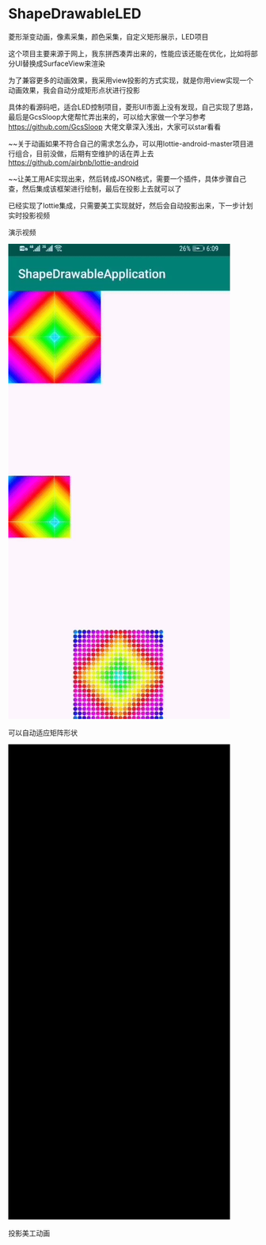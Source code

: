 # ShapeDrawableLED

菱形渐变动画，像素采集，颜色采集，自定义矩形展示，LED项目

这个项目主要来源于网上，我东拼西凑弄出来的，性能应该还能在优化，比如将部分UI替换成SurfaceView来渲染

为了兼容更多的动画效果，我采用view投影的方式实现，就是你用view实现一个动画效果，我会自动分成矩形点状进行投影

具体的看源码吧，适合LED控制项目，菱形UI市面上没有发现，自己实现了思路，最后是GcsSloop大佬帮忙弄出来的，可以给大家做一个学习参考
https://github.com/GcsSloop
大佬文章深入浅出，大家可以star看看


~~关于动画如果不符合自己的需求怎么办，可以用lottie-android-master项目进行组合，目前没做，后期有空维护的话在弄上去
https://github.com/airbnb/lottie-android

~~让美工用AE实现出来，然后转成JSON格式，需要一个插件，具体步骤自己查，然后集成该框架进行绘制，最后在投影上去就可以了

已经实现了lottie集成，只需要美工实现就好，然后会自动投影出来，下一步计划实时投影视频

演示视频


![image](https://github.com/TsaiYongChuan/ShapeDrawableApplication/blob/master/ezgif.com-optimize.gif)

可以自动适应矩阵形状


![image](https://github.com/TsaiYongChuan/ShapeDrawableApplication/blob/master/ezgif.com-video-to-gif.gif)

投影美工动画

